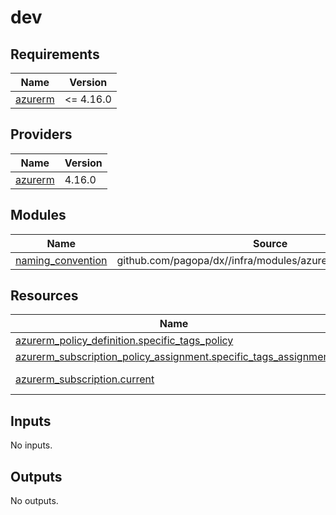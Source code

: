 # dev

<!-- BEGIN_TF_DOCS -->
## Requirements

| Name | Version |
|------|---------|
| <a name="requirement_azurerm"></a> [azurerm](#requirement\_azurerm) | <= 4.16.0 |

## Providers

| Name | Version |
|------|---------|
| <a name="provider_azurerm"></a> [azurerm](#provider\_azurerm) | 4.16.0 |

## Modules

| Name | Source | Version |
|------|--------|---------|
| <a name="module_naming_convention"></a> [naming\_convention](#module\_naming\_convention) | github.com/pagopa/dx//infra/modules/azure_naming_convention | 23331808494568ff50046334934f7076cd77c491 |

## Resources

| Name | Type |
|------|------|
| [azurerm_policy_definition.specific_tags_policy](https://registry.terraform.io/providers/hashicorp/azurerm/latest/docs/resources/policy_definition) | resource |
| [azurerm_subscription_policy_assignment.specific_tags_assignment](https://registry.terraform.io/providers/hashicorp/azurerm/latest/docs/resources/subscription_policy_assignment) | resource |
| [azurerm_subscription.current](https://registry.terraform.io/providers/hashicorp/azurerm/latest/docs/data-sources/subscription) | data source |

## Inputs

No inputs.

## Outputs

No outputs.
<!-- END_TF_DOCS -->
